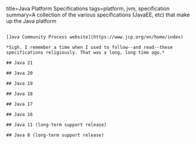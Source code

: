 title=Java Platform Specifications
tags=platform, jvm, specification
summary=A collection of the various specifications (JavaEE, etc) that make up the Java platform
~~~~~~

[Java Community Process website](https://www.jcp.org/en/home/index)

*Sigh. I remember a time when I used to follow--and read--these specifications religiously. That was a long, long time ago.*

## Java 21

## Java 20 

## Java 19

## Java 18

## Java 17

## Java 16

## Java 11 (long-term support release)

## Java 8 (long-term support release)

